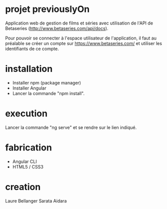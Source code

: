 # projet previouslyOn

Application web de gestion de films et séries avec utilisation de l'API de Betaseries (http://www.betaseries.com/api/docs).

Pour pouvoir se connecter à l'espace utilisateur de l'application, il faut au préalable se créer un compte sur https://www.betaseries.com/ et utiliser les identifiants de ce compte.

# installation
- Installer npm (package manager)
- Installer Angular
- Lancer la commande "npm install".

# execution

Lancer la commande "ng serve" et se rendre sur le lien indiqué.

# fabrication

- Angular CLI
- HTML5 / CSS3

# creation

Laure Bellanger
Sarata Aidara

